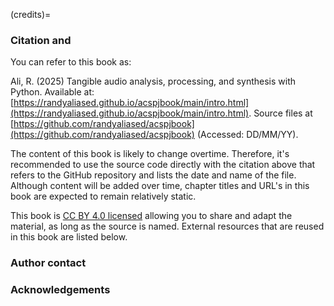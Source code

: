 (credits)=
### Citation and 

You can refer to this book as:


>
Ali, R. (2025) Tangible audio analysis, processing, and synthesis with Python. Available at: [https://randyaliased.github.io/acspjbook/main/intro.html](https://randyaliased.github.io/acspjbook/main/intro.html). Source files at [https://github.com/randyaliased/acspjbook](https://github.com/randyaliased/acspjbook) (Accessed: DD/MM/YY).

<!-- You can refer to individual chapters or pages within this book as:



> `<Title of Chapter or Page>`. In `<editors>` (`<year>`) _`<title>`_. `<url to specific page on book website>`. Source files at `<link to specific commit / file in github repo`. CC BY 4.0. -->

The content of this book is likely to change overtime. Therefore, it's recommended to use the source code directly with the citation above that refers to the GitHub repository and lists the date and name of the file. Although content will be added over time, chapter titles and URL's in this book are expected to remain relatively static. 

This book is [CC BY 4.0 licensed](https://creativecommons.org/licenses/by/4.0/) allowing you to share and adapt the material, as long as the source is named. External resources that are reused in this book are listed below.

### Author contact



### Acknowledgements


<!-- ## How the book is made

This website is written in markdown and jupyter notebooks files, which are converted to html using tools from [TeachBooks](https://teachbooks.io/). The files are stored on a [public GitHub repository](https://github.com/randyaliased/acspjbook). The website can be viewed at `<link to book website url>`. -->

<!-- To recreate the website you have two options (more information in the [TeachBooks manual](https://teachbooks.io/manual/):
- In the GitHub interface: fork this repository, enable Github Pages from the source GitHub actions (Settings - Code and automation - Pages - Build and deployment - Source - GitHub Actions), enable workflows (Actions - I understand my workflows, go ahead and enable them) and run the call-deploy-book workflow (Actions - call-deploy-book - Run workflow - Run workflow). The website is released on the URL as shown on the workflow summary when the workflow has finished (Actions - call-deploy-book - call-deploy-book - Summary).
- On your own computer: clone this repository, install the required packages (`pip install -r requirements.txt`) and build the book (`teachbooks build book`). The website is stored locally in `book/_build/index.html`. -->

<!-- ### License -->

<!-- (external_resources)=
### External resources

Parts of this book are taken from other external resources and reused in various ways. If an author is not listed on a particular page, it is by the Authors, except as follows:

The following pages are included directly from an external resource and is not edited by `<Editor>`:
- page `[](<relative_link_to_page>)`. Original content licensed under CC BY 4.0 License

The following pages contain content written by others, part of has been reused and/or modified by `<Editor>`
- Page `[](<relative_link_to_page>)` include text from {cite:t}`jason_moore`. Original content licensed under CC BY. 


(editor)= -->
